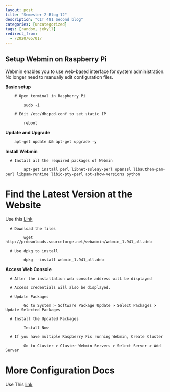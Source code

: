 ```yaml
---
layout: post
title: "Semester-2-Blog-12"
description: "CIT 481 Second blog"
categories: [uncategorized]
tags: [random, jekyll]
redirect_from:
  - /2020/05/01/
---
```


## Setup Webmin on Raspberry Pi

Webmin enables you to use web-based interface for system administration. No longer need to manually edit configuration files.

   __Basic setup__

        # Open terminal in Raspberry Pi
        
            sudo -i

        # Edit /etc/dhcpcd.conf to set static IP

            reboot
 
  __Update and Upgrade__

        apt-get update && apt-get upgrade -y

  __Install Webmin__

      # Install all the required packages of Webmin
      
            apt-get install perl libnet-ssleay-perl openssl libauthen-pam-perl libpam-runtime libio-pty-perl apt-show-versions python

   # Find the Latest Version at the Website

   Use this [Link](http://www.webmin.com/deb.html)
      
      # Download the files

            wget http://prdownloads.sourceforge.net/webadmin/webmin_1.941_all.deb
      
      # Use dpkg to install

            dpkg --install webmin_1.941_all.deb

  __Access Web Console__

      # After the installation web console address will be displayed

      # Access credentials will also be displayed.

      # Update Packages 
      
            Go to System > Software Package Update > Select Packages > Update Selected Packages

      # Install the Updated Packages

            Install Now

      # If you have multiple Raspberry Pis running Webmin, Create Cluster

            Go to CLuster > Cluster Webmin Servers > Select Server > Add Server

   # More Configuration Docs

   Use This [link](https://doxfer.webmin.com/Webmin/Webmin_Modules)